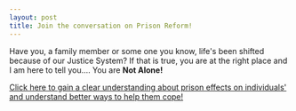 ```yaml
---
layout: post
title: Join the conversation on Prison Reform!
---
```


Have you, a family member or some one you know, life's been shifted because of our Justice System? If that is true, you are at the right place and I am here to tell you.... You are **Not Alone!** 

[Click here to gain a clear understanding about prison effects on individuals' and understand better ways to help them cope!](https://www.youtube.com/watch?v=S_KavklIyYA)
